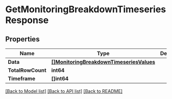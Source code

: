 # GetMonitoringBreakdownTimeseriesResponse

## Properties
Name | Type | Description | Notes
------------ | ------------- | ------------- | -------------
**Data** | [**[]MonitoringBreakdownTimeseriesValues**](MonitoringBreakdownTimeseriesValues.md) |  | [optional] 
**TotalRowCount** | **int64** |  | [optional] 
**Timeframe** | **[]int64** |  | [optional] 

[[Back to Model list]](../README.md#documentation-for-models) [[Back to API list]](../README.md#documentation-for-api-endpoints) [[Back to README]](../README.md)



